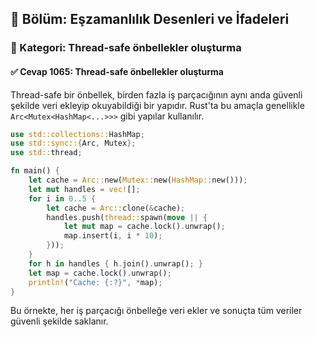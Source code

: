 ## 📘 Bölüm: Eşzamanlılık Desenleri ve İfadeleri  
### 🔹 Kategori: Thread-safe önbellekler oluşturma  
#### ✅ Cevap 1065: Thread-safe önbellekler oluşturma

Thread-safe bir önbellek, birden fazla iş parçacığının aynı anda güvenli şekilde veri ekleyip okuyabildiği bir yapıdır. Rust'ta bu amaçla genellikle `Arc<Mutex<HashMap<...>>>` gibi yapılar kullanılır.

```rust
use std::collections::HashMap;
use std::sync::{Arc, Mutex};
use std::thread;

fn main() {
    let cache = Arc::new(Mutex::new(HashMap::new()));
    let mut handles = vec![];
    for i in 0..5 {
        let cache = Arc::clone(&cache);
        handles.push(thread::spawn(move || {
            let mut map = cache.lock().unwrap();
            map.insert(i, i * 10);
        }));
    }
    for h in handles { h.join().unwrap(); }
    let map = cache.lock().unwrap();
    println!("Cache: {:?}", *map);
}
```
Bu örnekte, her iş parçacığı önbelleğe veri ekler ve sonuçta tüm veriler güvenli şekilde saklanır.
